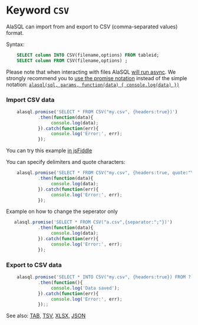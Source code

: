# Keyword `CSV`

AlaSQL can import from and export to CSV (comma-separated values) format.

Syntax:
```sql
    SELECT column INTO CSV(filename,options) FROM tableid;
    SELECT column FROM CSV(filename,options) ;
```

Please note that when interacting with files AlaSQL [will run async](async). We strongly recommend you to [use the promise notation](promise) instead of the simple notation: [`alasql(sql, params, function(data) { console.log(data) })`](async)


### Import CSV data
```js
    alasql.promise('SELECT * FROM CSV("my.csv", {headers:true})')
            .then(function(data){
                 console.log(data);
            }).catch(function(err){
                 console.log('Error:', err);
            });
```
You can try this example [in jsFiddle](http://jsfiddle.net/agershun/efmhcnu8/1/)

You can specify delimiters and quote characters:
```js
    alasql.promise('SELECT * FROM CSV("my.csv", {headers:true, quote:"\'",separator:","})')
            .then(function(data){
                 console.log(data);
            }).catch(function(err){
                 console.log('Error:', err);
            });
```

Example on how to change the seperator only
```js
   alasql.promise('SELECT * FROM CSV("a.csv",{separator:";"})')
            .then(function(data){
                 console.log(data);
            }).catch(function(err){
                 console.log('Error:', err);
            });
```

### Export to CSV data
```js
    alasql.promise('SELECT * INTO CSV("my.csv", {headers:true}) FROM ?',[data])
            .then(function(){
                 console.log('Data saved');
            }).catch(function(err){
                 console.log('Error:', err);
            });;
```
See also: [TAB](Tab), [TSV](Tsv), [XLSX](Xlsx), [JSON](Json)


